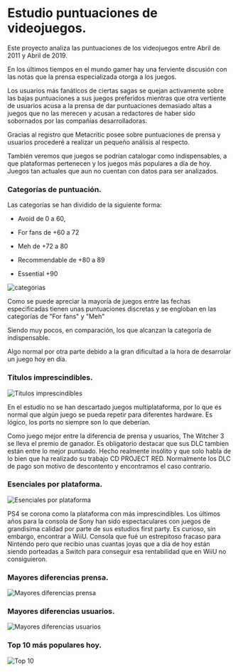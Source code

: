 # Estudio puntuaciones de videojuegos.

Este proyecto analiza las puntuaciones de los videojuegos entre Abril de 2011 y Abril de 2019.

En los últimos tiempos en el mundo gamer hay una ferviente discusión con las notas que la prensa especializada otorga a los juegos.

Los usuarios más fanáticos de ciertas sagas se quejan activamente sobre las bajas puntuaciones a sus juegos preferidos mientras que otra vertiente de usuarios acusa a la prensa de dar puntuaciones demasiado altas a juegos que no las merecen y acusan a redactores de haber sido sobornados por las compañías desarrolladoras.

Gracias al registro que Metacritic posee sobre puntuaciones de prensa y usuarios procederé a realizar un pequeño análisis al respecto.

También veremos que juegos se podrían catalogar como indispensables, a que plataformas pertenecen y los juegos más populares a día de hoy. Juegos tan actuales que aun no cuentan con datos para ser analizados.


### Categorías de puntuación.

Las categorías se han dividido de la siguiente forma:

* Avoid de 0 a 60,

* For fans de +60 a 72

* Meh de +72 a 80

* Recommendable de +80 a 89

* Essential +90

  
![categorias](https://ibb.co/qgTGPmB)

Como se puede apreciar la mayoría de juegos entre las fechas especificadas tienen unas puntuaciones discretas y se engloban en las categorías de "For fans" y "Meh"

Siendo muy pocos, en comparación, los que alcanzan la categoría de indispensable.

Algo normal por otra parte debido a la gran dificultad a la hora de desarrolar un juego hoy en día.

### Títulos imprescindibles.

![Títulos imprescindibles](https://ibb.co/L83fQ8b)

En el estudio no se han descartado juegos multiplataforma, por lo que es normal que algún juego se pueda repetir para diferentes hardware. Es lógico, los ports no siempre son lo que deberían.

Como juego mejor entre la diferencia de prensa y usuarios, The Witcher 3 se lleva el premio de ganador.
Es obligatorio destacar que sus DLC tambien están entre lo mejor puntuado. Hecho realmente insólito y que solo habla de lo bien que ha realizado su trabajo  CD PROJECT RED. 
Normalmente los DLC de pago son motivo de descontento y encontramos el caso contrario.

### Esenciales por plataforma.

![Esenciales por plataforma](https://cdn1.imggmi.com/uploads/2019/4/30/1c26b1940b5cce6bee77afe7420c48ad-full.png)

  PS4 se corona como la plataforma con más imprescindibles. Los últimos años para la consola de Sony han sido espectaculares con juegos de grandisima calidad por parte de sus estudios first party.
Es curioso, sin embargo, encontrar a WiiU. Consola que fué un estrepitoso fracaso para Nintendo pero que recibio unas cuantas joyas que a día de hoy están siendo porteadas a Switch para conseguir esa rentabilidad que en WiiU no consiguieron.
  

### Mayores diferencias prensa.

![Mayores diferencias prensa](https://cdn1.imggmi.com/uploads/2019/4/30/67e700ff9e3273d2f9d9f5cb1897ba7c-full.png)

  
  

### Mayores diferencias usuarios.

![Mayores diferencias usuarios](https://cdn1.imggmi.com/uploads/2019/4/30/e1627a2f51beabe06b67a0ff09f01ef8-full.png)

  
  

### Top 10 más populares hoy.

![Top 10](https://cdn1.imggmi.com/uploads/2019/4/30/8857ae74abd3909233fec00068591249-full.png)